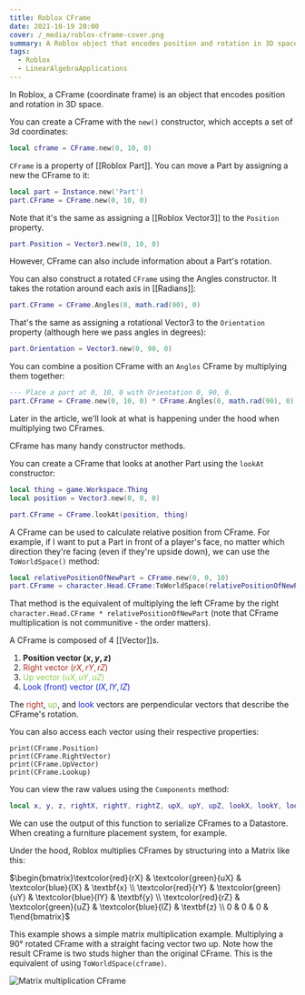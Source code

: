 ```yaml
---
title: Roblox CFrame
date: 2021-10-19 20:00
cover: /_media/roblox-cframe-cover.png
summary: A Roblox object that encodes position and rotation in 3D space.
tags:
  - Roblox
  - LinearAlgebraApplications
---
```


In Roblox, a CFrame (coordinate frame) is an object that encodes position and rotation in 3D space.

You can create a CFrame with the `new()` constructor, which accepts a set of 3d coordinates:

```lua
local cframe = CFrame.new(0, 10, 0)
```

`CFrame` is a property of [[Roblox Part]]. You can move a Part by assigning a new the CFrame to it:

```lua
local part = Instance.new('Part')
part.CFrame = CFrame.new(0, 10, 0)
```

Note that it's the same as assigning a [[Roblox Vector3]] to the `Position` property.

```lua
part.Position = Vector3.new(0, 10, 0)
```

However, CFrame can also include information about a Part's rotation.

You can also construct a rotated `CFrame` using the Angles constructor. It takes the rotation around each axis in [[Radians]]:

```lua
part.CFrame = CFrame.Angles(0, math.rad(90), 0)
```

That's the same as assigning a rotational Vector3 to the `Orientation` property (although here we pass angles in degrees):

```lua
part.Orientation = Vector3.new(0, 90, 0)
```

You can combine a position CFrame with an `Angles` CFrame by multiplying them together:

```lua
--- Place a part at 0, 10, 0 with Orientation 0, 90, 0.
part.CFrame = CFrame.new(0, 10, 0) * CFrame.Angles(0, math.rad(90), 0)
```

Later in the article, we'll look at what is happening under the hood when multiplying two CFrames.

CFrame has many handy constructor methods.

You can create a CFrame that looks at another Part using the `lookAt` constructor:

```lua
local thing = game.Workspace.Thing
local position = Vector3.new(0, 0, 0)

part.CFrame = CFrame.lookAt(position, thing)
```

A CFrame can be used to calculate relative position from CFrame. For example, if I want to put a Part in front of a player's face, no matter which direction they're facing (even if they're upside down), we can use the `ToWorldSpace()` method:

```lua
local relativePositionOfNewPart = CFrame.new(0, 0, 10)
part.CFrame = character.Head.CFrame:ToWorldSpace(relativePositionOfNewPart)
```

That method is the equivalent of multiplying the left CFrame by the right  `character.Head.CFrame * relativePositionOfNewPart` (note that CFrame multiplication is not communitive - the order matters). 

A CFrame is composed of 4 [[Vector]]s. 

1. <strong>Position vector $(x, y, z)$</strong>
2. <font color="#A92C21">Right vector $(rX, rY, rZ)$</font>
3. <font color="#89CC4C">Up vector $(uX, uY, uZ)$</font>
4. <font color="#1220CB">Look (front) vector $(lX, lY, lZ)$</font>

The <font color="#A92C21">right</font>, <font color="#89CC4C">up</font>, and <font color="#1220CB">look</font> vectors are perpendicular vectors that describe the CFrame's rotation.

You can also access each vector using their respective properties:

```
print(CFrame.Position)
print(CFrame.RightVector)
print(CFrame.UpVector)
print(CFrame.Lookup)
```

You can view the raw values using the `Components` method: 

```lua
local x, y, z, rightX, rightY, rightZ, upX, upY, upZ, lookX, lookY, lookZ = cf:Components()
```

We can use the output of this function to serialize CFrames to a Datastore. When creating a furniture placement system, for example.


Under the hood, Roblox multiplies CFrames by structuring into a Matrix like this:

$\begin{bmatrix}\textcolor{red}{rX} & \textcolor{green}{uX} & \textcolor{blue}{lX} & \textbf{x} \\ \textcolor{red}{rY} & \textcolor{green}{uY} & \textcolor{blue}{lY} & \textbf{y} \\ \textcolor{red}{rZ} & \textcolor{green}{uZ} & \textcolor{blue}{lZ} & \textbf{z} \\ 0 & 0 & 0 & 1\end{bmatrix}$


This example shows a simple matrix multiplication example. Multiplying a 90° rotated CFrame with a straight facing vector two up. Note how the result CFrame is two studs higher than the original CFrame. This is the equivalent of using `ToWorldSpace(cframe)`.

![Matrix multiplication CFrame](/_media/cframes-matrix-multiplication-cover.gif)